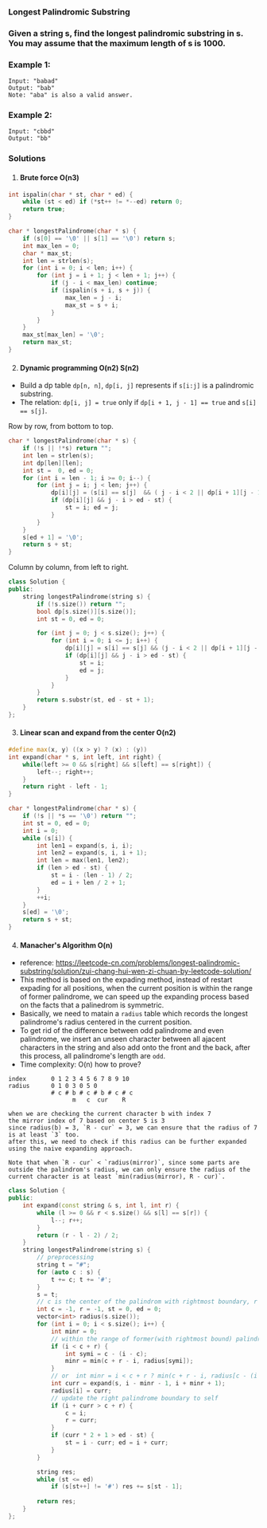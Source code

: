 ### Longest Palindromic Substring

### Given a string s, find the longest palindromic substring in s. You may assume that the maximum length of s is 1000.

### Example 1:

```
Input: "babad"
Output: "bab"
Note: "aba" is also a valid answer.
```

### Example 2:

```
Input: "cbbd"
Output: "bb"
```

### Solutions

1. #### Brute force O(n3)

```c++
int ispalin(char * st, char * ed) {
    while (st < ed) if (*st++ != *--ed) return 0;
    return true;
}

char * longestPalindrome(char * s) {
    if (s[0] == '\0' || s[1] == '\0') return s;
    int max_len = 0;
    char * max_st;
    int len = strlen(s);
    for (int i = 0; i < len; i++) {
        for (int j = i + 1; j < len + 1; j++) {
            if (j - i < max_len) continue;
            if (ispalin(s + i, s + j)) {
                max_len = j - i;
                max_st = s + i;
            }
        }
    }
    max_st[max_len] = '\0';
    return max_st;
}
```

2. #### Dynamic programming O(n2) S(n2)

- Build a dp table `dp[n, n]`, `dp[i, j]` represents if `s[i:j]` is a palindromic substring.
- The relation: `dp[i, j] = true` only if `dp[i + 1, j - 1] == true` and `s[i] == s[j]`.


Row by row, from bottom to top.

```c++
char * longestPalindrome(char * s) {
    if (!s || !*s) return "";
    int len = strlen(s);
    int dp[len][len];
    int st =  0, ed = 0;
    for (int i = len - 1; i >= 0; i--) {
        for (int j = i; j < len; j++) {
            dp[i][j] = (s[i] == s[j]  && ( j - i < 2 || dp[i + 1][j - 1]));
            if (dp[i][j] && j - i > ed - st) {
                st = i; ed = j;
            }
        }
    }
    s[ed + 1] = '\0';
    return s + st;
}
```

Column by column, from left to right.

```c++
class Solution {
public:
    string longestPalindrome(string s) {
        if (!s.size()) return "";
        bool dp[s.size()][s.size()];
        int st = 0, ed = 0;

        for (int j = 0; j < s.size(); j++) {
            for (int i = 0; i <= j; i++) {
                dp[i][j] = s[i] == s[j] && (j - i < 2 || dp[i + 1][j - 1]);
                if (dp[i][j] && j - i > ed - st) {
                    st = i;
                    ed = j;
                }
            }
        }
        return s.substr(st, ed - st + 1);
    }
};
```

3. #### Linear scan and expand from the center O(n2)

```c++
#define max(x, y) ((x > y) ? (x) : (y))
int expand(char * s, int left, int right) {
    while(left >= 0 && s[right] && s[left] == s[right]) {
        left--; right++;
    }
    return right - left - 1;
}

char * longestPalindrome(char * s) {
    if (!s || *s == '\0') return "";
    int st = 0, ed = 0;
    int i = 0;
    while (s[i]) {
        int len1 = expand(s, i, i);
        int len2 = expand(s, i, i + 1);
        int len = max(len1, len2);
        if (len > ed - st) {
            st = i - (len - 1) / 2;
            ed = i + len / 2 + 1;
        }
        ++i;
    }
    s[ed] = '\0';
    return s + st;
}
```

4. #### Manacher's Algorithm O(n)

- reference: https://leetcode-cn.com/problems/longest-palindromic-substring/solution/zui-chang-hui-wen-zi-chuan-by-leetcode-solution/
- This method is based on the expading method, instead of restart expading for all positions, when the current position is within the range of former palindrome, we can speed up the expanding process based on the facts that a palinedrom is symmetric.
- Basically, we need to matain a `radius` table which records the longest palindrome's radius centered in the current position.
- To get rid of the difference between odd palindrome and even palindrome, we insert an unseen character between all ajacent characters in the string and also add onto the front and the back, after this process, all palindrome's length are `odd`.
- Time complexity: O(n) how to prove?

```
index       0 1 2 3 4 5 6 7 8 9 10
radius      0 1 0 3 0 5 0      
            # c # b # c # b # c # c
                  m   c  cur    R

when we are checking the current character b with index 7
the mirror index of 7 based on center 5 is 3
since radius(b) = 3, `R - cur` = 3, we can ensure that the radius of 7 is at least `3` too.
after this, we need to check if this radius can be further expanded using the naive expanding approach.

Note that when `R - cur` < `radius(mirror)`, since some parts are outside the palindrom's radius, we can only ensure the radius of the current character is at least `min(radius(mirror), R - cur)`.

```

```c++
class Solution {
public:
    int expand(const string & s, int l, int r) {
        while (l >= 0 && r < s.size() && s[l] == s[r]) {
            l--; r++;
        }
        return (r - l - 2) / 2;
    }
    string longestPalindrome(string s) {
        // preprocessing
        string t = "#";
        for (auto c : s) {
            t += c; t += '#';
        }
        s = t;
        // c is the center of the palindrom with rightmost boundary, r is it's radius
        int c = -1, r = -1, st = 0, ed = 0;
        vector<int> radius(s.size());
        for (int i = 0; i < s.size(); i++) {
            int minr = 0;
            // within the range of former(with rightmost bound) palindrome
            if (i < c + r) {
                int symi = c - (i - c);
                minr = min(c + r - i, radius[symi]);
            }
            // or  int minr = i < c + r ? min(c + r - i, radius[c - (i - c)]) : 0;
            int curr = expand(s, i - minr - 1, i + minr + 1);
            radius[i] = curr;
            // update the right palindrome boundary to self
            if (i + curr > c + r) {
                c = i;
                r = curr;
            }
            if (curr * 2 + 1 > ed - st) {
                st = i - curr; ed = i + curr;
            }
        }

        string res;
        while (st <= ed)
            if (s[st++] != '#') res += s[st - 1];
        
        return res;
    }
};
```